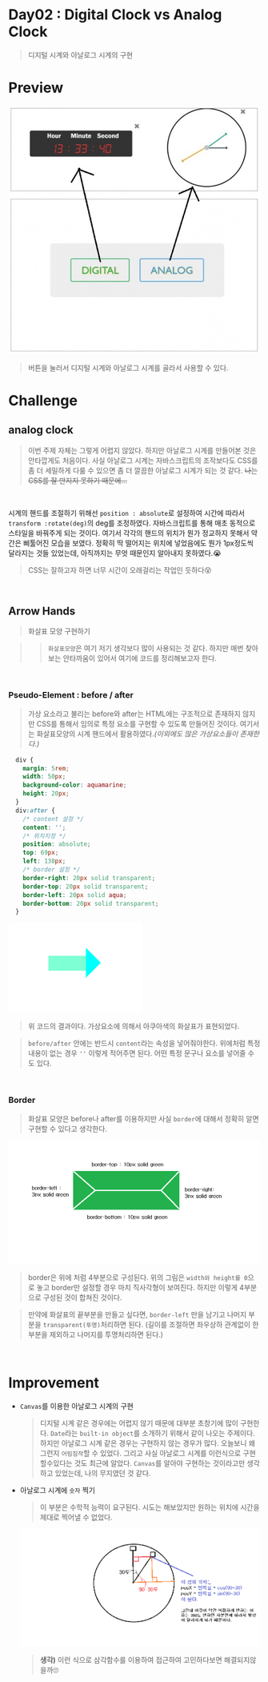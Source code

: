 # Day02 : Digital Clock vs Analog Clock

> 디지털 시계와 아날로그 시계의 구현

# Preview

![preview](image/preview.jpg)

> 버튼을 눌러서 디지털 시계와 아날로그 시계를 골라서 사용할 수 있다.

# Challenge

## analog clock

> 이번 주제 자체는 그렇게 어렵지 않았다. 하지만 아날로그 시계를 만들어본 것은 안타깝게도 처음이다. 사실 아날로그 시계는 자바스크립트의 조작보다도 CSS를 좀 더 세밀하게 다룰 수 있으면 좀 더 깔끔한 아날로그 시계가 되는 것 같다. <del>나는 CSS를 잘 만지지 못하기 때문에...</del>

<br/>

시계의 핸드를 조절하기 위해선 `position : absolute`로 설정하여 시간에 따라서 `transform :rotate(deg)`의 deg를 조정하였다. 자바스크립트를 통해 매초 동적으로 스타일을 바꿔주게 되는 것이다. 여기서 각각의 핸드의 위치가 뭔가 정교하지 못해서 약간은 삐툴어진 모습을 보였다. 정확히 딱 떨어지는 위치에 넣었음에도 뭔가 1px정도씩 달라지는 것들 있었는데, 아직까지는 무엇 때문인지 알아내지 못하였다.😭

> CSS는 잘하고자 하면 너무 시간이 오래걸리는 작업인 듯하다😵

<br/>

## Arrow Hands

> 화살표 모양 구현하기

> > `화살표모양`은 여기 저기 생각보다 많이 사용되는 것 같다. 하지만 매번 찾아보는 안타까움이 있어서 여기에 코드를 정리해보고자 한다.

<br />

### Pseudo-Element : before / after

> 가상 요소라고 불리는 before와 after는 HTML에는 구조적으로 존재하지 않지만 CSS를 통해서 임의로 특정 요소를 구현할 수 있도록 만들어진 것이다. 여기서는 화살표모양의 시계 핸드에서 활용하였다._(이외에도 많은 가상요소들이 존재한다.)_

```CSS
  div {
    margin: 5rem;
    width: 50px;
    background-color: aquamarine;
    height: 20px;
  }
  div:after {
    /* content 설정 */
    content: '';
    /* 위치지정 */
    position: absolute;
    top: 69px;
    left: 138px;
    /* border 설정 */
    border-right: 20px solid transparent;
    border-top: 20px solid transparent;
    border-left: 20px solid aqua;
    border-bottom: 20px solid transparent;
  }
```

![result](image/before-after.PNG)

> 위 코드의 결과이다. 가상요소에 의해서 아쿠아색의 화살표가 표현되었다.

> `before/after` 안에는 반드시 `content`라는 속성을 넣어줘야한다. 위에처럼 특정 내용이 없는 경우 `''` 이렇게 적어주면 된다. 어떤 특정 문구나 요소를 넣어줄 수 도 있다.

<br />

### Border

> 화살표 모양은 before나 after를 이용하지만 사실 `border`에 대해서 정확히 알면 구현할 수 있다고 생각한다.

![border](image/border.png)

> border은 위에 처럼 4부분으로 구성된다. 위의 그림은 `width와 height를 0`으로 놓고 border만 설정할 경우 마치 직사각형이 보여진다. 하지만 이렇게 4부분으로 구성된 것이 합쳐진 것이다.

> 만약에 화살표의 끝부분을 만들고 싶다면, `border-left` 만을 남기고 나머지 부분을 `transparent(투명)`처리하면 된다. (길이를 조절하면 좌우상하 관계없이 한부분을 제외하고 나머지를 투명처리하면 된다.)

<br/>

# Improvement

- `Canvas`를 이용한 아날로그 시계의 구현

  > 디지털 시계 같은 경우에는 어렵지 않기 때문에 대부분 초창기에 많이 구현한다. `Date`라는 `built-in object`를 소개하기 위해서 같이 나오는 주제이다. 하지만 아날로그 시계 같은 경우는 구현하지 않는 경우가 많다. 오늘보니 왜 그런지 `어림짐작`할 수 있었다. 그리고 사실 아날로그 시계를 이런식으로 구현할수있다는 것도 최근에 알았다. `Canvas`를 알아야 구현하는 것이라고만 생각하고 있었는데, 나의 무지였던 것 같다.

- 아날로그 시계에 `숫자` 찍기

  > 이 부분은 수학적 능력이 요구된다. 시도는 해보았지만 원하는 위치에 시간을 제대로 찍어낼 수 없었다.

  ![sincos](image/4.png)

  > **생각)** 이런 식으로 삼각함수를 이용하여 접근하여 고민하다보면 해결되지않을까🙄
